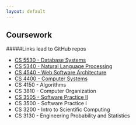 ```yaml
---
layout: default
---
```


## Coursework
#####Links lead to GitHub repos

*   [CS 5530 - Database Systems](https://github.com/psshyu/CS5530)
*   [CS 5340 - Natural Language Processing](https://github.com/psshyu/CS5340)
*   [CS 4540 - Web Software Architecture](https://github.com/psshyu/CS4540)
*   [CS 4400 - Computer Systems](https://github.com/psshyu/CS4400)
*   CS 4150 - Algorithms
*   CS 3810 - Computer Organization
*   [CS 3505 - Software Practice II](https://github.com/psshyu/CS3505)
*   CS 3500 - Software Practice I
*   CS 3200 - Intro to Scientific Computing
*   CS 3130 - Engineering Probability and Statistics